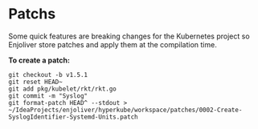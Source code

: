 # Patchs


Some quick features are breaking changes for the Kubernetes project so Enjoliver store patches and apply them at the compilation time.

**To create a patch:**

    git checkout -b v1.5.1
    git reset HEAD~
    git add pkg/kubelet/rkt/rkt.go
    git commit -m "Syslog"
    git format-patch HEAD^ --stdout > ~/IdeaProjects/enjoliver/hyperkube/workspace/patches/0002-Create-SyslogIdentifier-Systemd-Units.patch